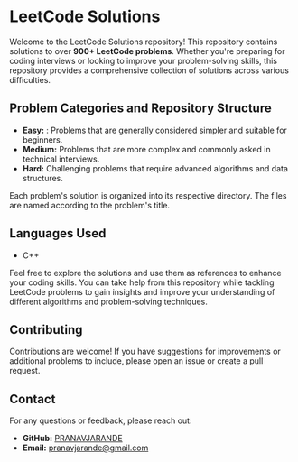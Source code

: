 # LeetCode Solutions

Welcome to the LeetCode Solutions repository! This repository contains solutions to over **900+ LeetCode problems**. Whether you're preparing for coding interviews or looking to improve your problem-solving skills, this repository provides a comprehensive collection of solutions across various difficulties.

## Problem Categories and Repository Structure

- **Easy:** : Problems that are generally considered simpler and suitable for beginners.
- **Medium:** Problems that are more complex and commonly asked in technical interviews.
- **Hard:** Challenging problems that require advanced algorithms and data structures.

Each problem's solution is organized into its respective directory. The files are named according to the problem's title.


## Languages Used
- C++

Feel free to explore the solutions and use them as references to enhance your coding skills. You can take help from this repository while tackling LeetCode problems to gain insights and improve your understanding of different algorithms and problem-solving techniques.

## Contributing

Contributions are welcome! If you have suggestions for improvements or additional problems to include, please open an issue or create a pull request.

## Contact

For any questions or feedback, please reach out:

- **GitHub:** [PRANAVJARANDE]([https://github.com/yourusername](https://github.com/PRANAVJARANDE))
- **Email:** pranavjarande@gmail.com


